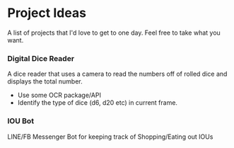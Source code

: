 # Project Ideas

A list of projects that I'd love to get to one day. Feel free to take what you want.

### Digital Dice Reader

A dice reader that uses a camera to read the numbers off of rolled dice and displays the total number.

- Use some OCR package/API
- Identify the type of dice (d6, d20 etc) in current frame. 

### IOU Bot

LINE/FB Messenger Bot for keeping track of Shopping/Eating out IOUs


